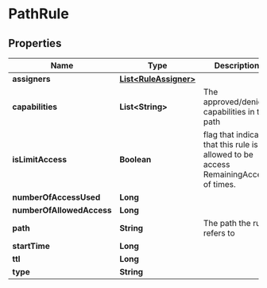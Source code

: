 

# PathRule

## Properties

Name | Type | Description | Notes
------------ | ------------- | ------------- | -------------
**assigners** | [**List&lt;RuleAssigner&gt;**](RuleAssigner.md) |  |  [optional]
**capabilities** | **List&lt;String&gt;** | The approved/denied capabilities in the path |  [optional]
**isLimitAccess** | **Boolean** | flag that indicate that this rule is allowed to be access RemainingAccess of times. |  [optional]
**numberOfAccessUsed** | **Long** |  |  [optional]
**numberOfAllowedAccess** | **Long** |  |  [optional]
**path** | **String** | The path the rule refers to |  [optional]
**startTime** | **Long** |  |  [optional]
**ttl** | **Long** |  |  [optional]
**type** | **String** |  |  [optional]



